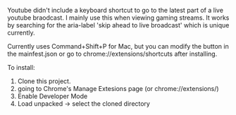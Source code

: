 Youtube didn't include a keyboard shortcut to go to the latest part of a live youtube braodcast.
I mainly use this when viewing gaming streams. It works by searching for the aria-label 'skip ahead to live broadcast' which is unique currently.

Currently uses Command+Shift+P for Mac, but you can modify the button in the mainfest.json or go to chrome://extensions/shortcuts after installing.

To install:

1. Clone this project.
2. going to Chrome's Manage Extesions page (or chrome://extensions/)
3. Enable Developer Mode
4. Load unpacked -> select the cloned directory
